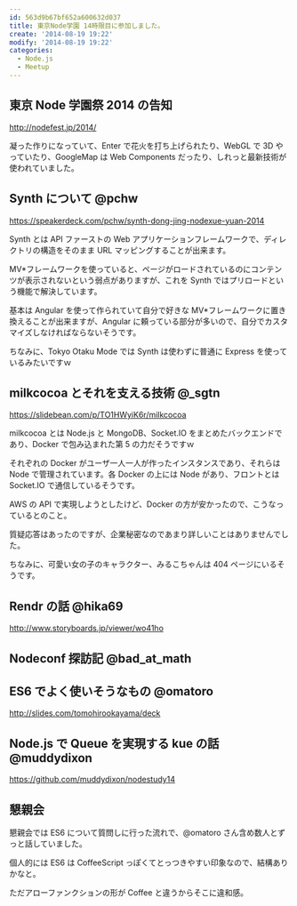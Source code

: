 ```yaml
---
id: 563d9b67bf652a600632d037
title: 東京Node学園 14時限目に参加しました。
create: '2014-08-19 19:22'
modify: '2014-08-19 19:22'
categories:
  - Node.js
  - Meetup
---
```


## 東京 Node 学園祭 2014 の告知

http://nodefest.jp/2014/

凝った作りになっていて、Enter で花火を打ち上げられたり、WebGL で 3D やっていたり、GoogleMap は Web Components だったり、しれっと最新技術が使われていました。

## Synth について @pchw

https://speakerdeck.com/pchw/synth-dong-jing-nodexue-yuan-2014

Synth とは API ファーストの Web アプリケーションフレームワークで、ディレクトリの構造をそのまま URL マッピングすることが出来ます。

MV\*フレームワークを使っていると、ページがロードされているのにコンテンツが表示されないという弱点がありますが、これを Synth ではプリロードという機能で解決しています。

基本は Angular を使って作られていて自分で好きな MV\*フレームワークに置き換えることが出来ますが、Angular に頼っている部分が多いので、自分でカスタマイズしなければならないそうです。

ちなみに、Tokyo Otaku Mode では Synth は使わずに普通に Express を使っているみたいですｗ

<!-- more -->

## milkcocoa とそれを支える技術 @\_sgtn

https://slidebean.com/p/TO1HWyiK6r/milkcocoa

milkcocoa とは Node.js と MongoDB、Socket.IO をまとめたバックエンドであり、Docker で包み込まれた第 5 の力だそうですｗ

それぞれの Docker がユーザ一人一人が作ったインスタンスであり、それらは Node で管理されています。各 Docker の上には Node があり、フロントとは Socket.IO で通信しているそうです。

AWS の API で実現しようとしたけど、Docker の方が安かったので、こうなっているとのこと。

質疑応答はあったのですが、企業秘密なのであまり詳しいことはありませんでした。

ちなみに、可愛い女の子のキャラクター、みるこちゃんは 404 ページにいるそうです。

## Rendr の話 @hika69

http://www.storyboards.jp/viewer/wo41ho

## Nodeconf 探訪記 @bad_at_math

## ES6 でよく使いそうなもの @omatoro

http://slides.com/tomohirookayama/deck

## Node.js で Queue を実現する kue の話 @muddydixon

https://github.com/muddydixon/nodestudy14

## 懇親会

懇親会では ES6 について質問しに行った流れで、@omatoro さん含め数人とずっと話していました。

個人的には ES6 は CoffeeScript っぽくてとっつきやすい印象なので、結構ありかなと。

ただアローファンクションの形が Coffee と違うからそこに違和感。
